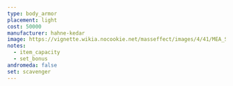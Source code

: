 ```yaml
---
type: body_armor
placement: light
cost: 50000
manufacturer: hahne-kedar
image: https://vignette.wikia.nocookie.net/masseffect/images/4/41/MEA_Scavenger_Armor.png/revision/latest/scale-to-width-down/350?cb=20180512010824
notes:
  - item_capacity
  - set_bonus
andromeda: false
set: scavenger
---
```

